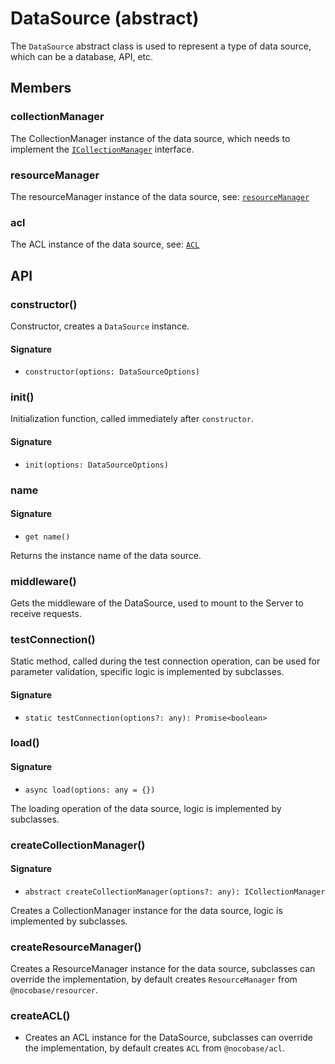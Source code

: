 # DataSource (abstract)

The `DataSource` abstract class is used to represent a type of data source, which can be a database, API, etc.

## Members

### collectionManager

The CollectionManager instance of the data source, which needs to implement the [`ICollectionManager`](/api/data-source-manager/i-collection-manager) interface.

### resourceManager

The resourceManager instance of the data source, see: [`resourceManager`](/api/resourcer/resource-manager)

### acl

The ACL instance of the data source, see: [`ACL`](/api/acl/acl)

## API

### constructor()

Constructor, creates a `DataSource` instance.

#### Signature

- `constructor(options: DataSourceOptions)`

### init()

Initialization function, called immediately after `constructor`.

#### Signature

- `init(options: DataSourceOptions)`

### name

#### Signature

- `get name()`

Returns the instance name of the data source.

### middleware()

Gets the middleware of the DataSource, used to mount to the Server to receive requests.

### testConnection()

Static method, called during the test connection operation, can be used for parameter validation, specific logic is implemented by subclasses.

#### Signature

- `static testConnection(options?: any): Promise<boolean>`

### load()

#### Signature

- `async load(options: any = {})`

The loading operation of the data source, logic is implemented by subclasses.

### createCollectionManager()

#### Signature
- `abstract createCollectionManager(options?: any): ICollectionManager`

Creates a CollectionManager instance for the data source, logic is implemented by subclasses.

### createResourceManager()

Creates a ResourceManager instance for the data source, subclasses can override the implementation, by default creates `ResourceManager` from `@nocobase/resourcer`.

### createACL()

- Creates an ACL instance for the DataSource, subclasses can override the implementation, by default creates `ACL` from `@nocobase/acl`.
